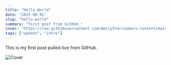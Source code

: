 ```yaml
---
title: "Hello World"
date: "2025-09-01"
slug: "hello-world"
summary: "First post from GitHub."
cover: "https://raw.githubusercontent.com/AmityStar/aimers-content/main/images/1.png"
tags: ["update", "intro"]
---
```


This is my first post pulled live from GitHub.

![Cover](https://raw.githubusercontent.com/AmityStar/aimers-content/main/images/1.png)

